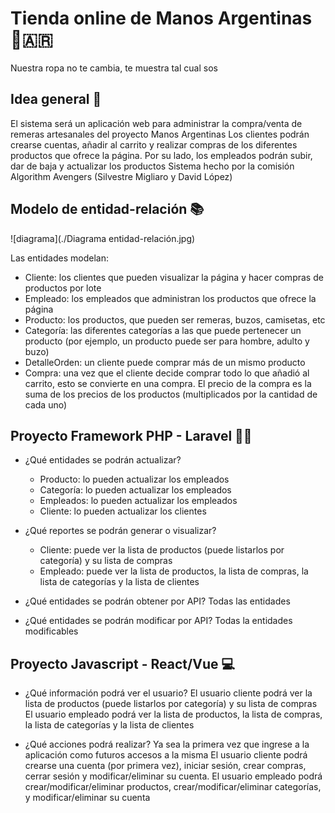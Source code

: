 # Tienda online de Manos Argentinas 🙌️🇦🇷️
Nuestra ropa no te cambia, te muestra tal cual sos

## Idea general 🧠️
El sistema será un aplicación web para administrar la compra/venta de remeras artesanales del proyecto Manos Argentinas 
Los clientes podrán crearse cuentas, añadir al carrito y realizar compras de los diferentes productos que ofrece la página.
Por su lado, los empleados podrán subir, dar de baja y actualizar los productos
Sistema hecho por la comisión Algorithm Avengers (Silvestre Migliaro y David López)

## Modelo de entidad-relación 📚️

![diagrama](./Diagrama entidad-relación.jpg)

Las entidades modelan:
- Cliente: los clientes que pueden visualizar la página y hacer compras de productos por lote
- Empleado: los empleados que administran los productos que ofrece la página
- Producto: los productos, que pueden ser remeras, buzos, camisetas, etc
- Categoría: las diferentes categorías a las que puede pertenecer un producto (por ejemplo, un producto puede ser para hombre, adulto y buzo)
- DetalleOrden: un cliente puede comprar más de un mismo producto
- Compra: una vez que el cliente decide comprar todo lo que añadió al carrito, esto se convierte en una compra. El precio de la compra es la suma de los precios de los productos (multiplicados por la cantidad de cada uno)

## Proyecto Framework PHP - Laravel 👨‍💻️ 
- ¿Qué entidades se podrán actualizar?
	- Producto: lo pueden actualizar los empleados
	- Categoría: lo pueden actualizar los empleados
	- Empleados: lo pueden actualizar los empleados
	- Cliente: lo pueden actualizar los clientes
	
- ¿Qué reportes se podrán generar o visualizar?
	- Cliente: puede ver la lista de productos (puede listarlos por categoría) y su lista de compras
	- Empleado: puede ver la lista de productos, la lista de compras, la lista de categorías y la lista de clientes
	
- ¿Qué entidades se podrán obtener por API?
	Todas las entidades
	
- ¿Qué entidades se podrán modificar por API?
	Todas la entidades modificables

## Proyecto Javascript - React/Vue 💻️
- ¿Qué información podrá ver el usuario?
	El usuario cliente podrá ver la lista de productos (puede listarlos por categoría) y su lista de compras
	El usuario empleado podrá ver la lista de productos, la lista de compras, la lista de categorías y la lista de clientes
	
- ¿Qué acciones podrá realizar? Ya sea la primera vez que ingrese a la aplicación como futuros accesos a la misma
	El usuario cliente podrá crearse una cuenta (por primera vez), iniciar sesión, crear compras, cerrar sesión y modificar/eliminar su cuenta.
	El usuario empleado podrá crear/modificar/eliminar productos, crear/modificar/eliminar categorías, y modificar/eliminar su cuenta
